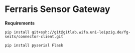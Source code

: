 Ferraris Sensor Gateway
================


**Requirements**

`pip install git+ssh://git@gitlab.wifa.uni-leipzig.de/fg-seits/connector-client.git`

`pip install pyserial Flask`